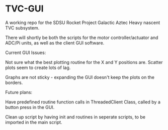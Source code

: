 # TVC-GUI
A working repo for the SDSU Rocket Project Galactic Aztec Heavy nascent TVC subsystem.

There will shortly be both the scripts for the motor controller/actuator and ADC/Pi units, as well as the client GUI software. 

Current GUI Issues:

Not sure what the best plotting routine for the X and Y positions are. Scatter plots seem to create lots of lag.


Graphs are not sticky - expanding the GUI doesn't keep the plots on the borders.


Future plans: 

Have predefined routine function calls in ThreadedClient Class, called by a button press in the GUI. 

Clean up script by having init and routines in seperate scripts, to be imported in the main script. 
  
  

